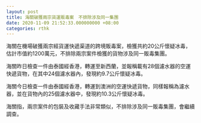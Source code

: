```yaml
---
layout: post
title: 海關破獲兩宗貨運販毒案　不排除涉及同一集團
date: 2020-11-09 21:52:33.000000000 +08:00
categories: rthk
---
```


海關在機場破獲兩宗經貨運快遞渠道的跨境販毒案，檢獲共約20公斤懷疑冰毒，估計市值約1200萬元，不排除兩宗案件檢獲的貨物涉及同一販毒集團。

海關昨日檢查一件由泰國經香港，轉運至新西蘭，並報稱載有28個濾水器的空運快遞貨物，在其中24個濾水器內，發現約9.7公斤懷疑冰毒。

海關今日檢查一件由泰國經香港，轉運到澳洲的空運快遞貨物，同樣報稱為濾水器，並在貨物內的25個濾水器中，發現約10.3公斤懷疑冰毒。

海關指，兩宗案件的包裝及收藏手法非常類似，不排除涉及同一販毒集團，會繼續調查。

